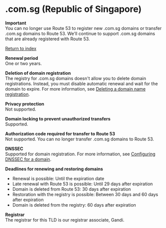# \.com\.sg \(Republic of Singapore\)<a name="com.sg"></a>

**Important**  
You can no longer use Route 53 to register new \.com\.sg domains or transfer \.com\.sg domains to Route 53\. We'll continue to support \.com\.sg domains that are already registered with Route 53\.

[Return to index](registrar-tld-list.md#index)

**Renewal period**  
One or two years\.

**Deletion of domain registration**  
The registry for \.com\.sg domains doesn't allow you to delete domain registrations\. Instead, you must disable automatic renewal and wait for the domain to expire\. For more information, see [Deleting a domain name registration](domain-delete.md)\.

**Privacy protection**  
Not supported\.

**Domain locking to prevent unauthorized transfers**  
Supported\.

**Authorization code required for transfer to Route 53**  
Not supported\. You can no longer transfer \.com\.sg domains to Route 53\.

**DNSSEC**  
Supported for domain registration\. For more information, see [Configuring DNSSEC for a domain](domain-configure-dnssec.md)\.

**Deadlines for renewing and restoring domains**  
+ Renewal is possible: Until the expiration date
+ Late renewal with Route 53 is possible: Until 29 days after expiration
+ Domain is deleted from Route 53: 30 days after expiration
+ Restoration with the registry is possible: Between 30 days and 60 days after expiration
+ Domain is deleted from the registry: 60 days after expiration

**Registrar**  
The registrar for this TLD is our registrar associate, Gandi\.